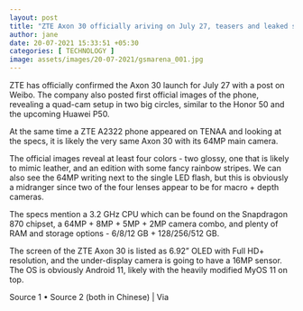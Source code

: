 ```yaml
---
layout: post
title: "ZTE Axon 30 officially ariving on July 27, teasers and leaked specs in line"
author: jane 
date: 20-07-2021 15:33:51 +05:30 
categories: [ TECHNOLOGY ] 
image: assets/images/20-07-2021/gsmarena_001.jpg
---
```

ZTE has officially confirmed the Axon 30 launch for July 27 with a post on Weibo. The company also posted first official images of the phone, revealing a quad-cam setup in two big circles, similar to the Honor 50 and the upcoming Huawei P50.

At the same time a ZTE A2322 phone appeared on TENAA and looking at the specs, it is likely the very same Axon 30 with its 64MP main camera.

The official images reveal at least four colors - two glossy, one that is likely to mimic leather, and an edition with some fancy rainbow stripes. We can also see the 64MP writing next to the single LED flash, but this is obviously a midranger since two of the four lenses appear to be for macro + depth cameras.

The specs mention a 3.2 GHz CPU which can be found on the Snapdragon 870 chipset, a 64MP + 8MP + 5MP + 2MP camera combo, and plenty of RAM and storage options - 6/8/12 GB + 128/256/512 GB.

The screen of the ZTE Axon 30 is listed as 6.92” OLED with Full HD+ resolution, and the under-display camera is going to have a 16MP sensor. The OS is obviously Android 11, likely with the heavily modified MyOS 11 on top.

Source 1 • Source 2 (both in Chinese) | Via